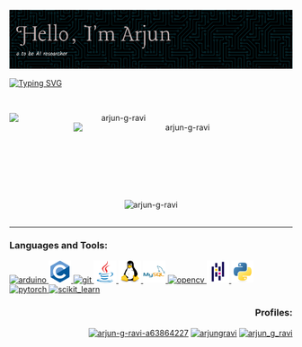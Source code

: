 ![MasterHead](https://raw.githubusercontent.com/Arjun-G-Ravi/Arjun-G-Ravi/main/github-header-image.png)

[![Typing SVG](https://readme-typing-svg.demolab.com?font=Fira+Code&size=40&duration=3000&pause=1000&center=true&vCenter=true&width=900&height=100&lines=Hello🙂+;I+am+Arjun+G+Ravi;I+love+learning+AI+and+ML;I+am+obsessed+with+AI+alignment)](https://git.io/typing-svg)

<br>
<p align=center>
  <div align=center>
    <a  title="Go to Source">
      <img align="left" width=390 src="https://github-readme-streak-stats.herokuapp.com/?user=arjun-g-ravi&theme=react" alt="arjun-g-ravi" />
    </a>
    <a  title="Go to Source">
      <img align="right" width=390 src="https://github-readme-stats.vercel.app/api?username=arjun-g-ravi&show_icons=true&theme=react&locale=en&include_all_commits=true" alt="arjun-g-ravi" />
    </a>
  </div>
  <br><br><br><br><br><br><br><br><br>
  <div align=center>
    <a>
      <img width=325 align="center" src="https://github-readme-stats.vercel.app/api/top-langs?username=arjun-g-ravi&show_icons=true&locale=en&theme=react" alt="arjun-g-ravi" />
    </a>
  </div>
  <br>
</p>
<hr>



<h3 align="left">Languages and Tools:</h3>
<p align="left"> <a href="https://www.arduino.cc/" target="_blank" rel="noreferrer"> <img src="https://cdn.worldvectorlogo.com/logos/arduino-1.svg" alt="arduino" width="40" height="40"/> </a> <a href="https://www.cprogramming.com/" target="_blank" rel="noreferrer"> <img src="https://raw.githubusercontent.com/devicons/devicon/master/icons/c/c-original.svg" alt="c" width="40" height="40"/> </a> <a href="https://git-scm.com/" target="_blank" rel="noreferrer"> <img src="https://www.vectorlogo.zone/logos/git-scm/git-scm-icon.svg" alt="git" width="40" height="40"/> </a> <a href="https://www.java.com" target="_blank" rel="noreferrer"> <img src="https://raw.githubusercontent.com/devicons/devicon/master/icons/java/java-original.svg" alt="java" width="40" height="40"/> </a> <a href="https://www.linux.org/" target="_blank" rel="noreferrer"> <img src="https://raw.githubusercontent.com/devicons/devicon/master/icons/linux/linux-original.svg" alt="linux" width="40" height="40"/> </a> <a href="https://www.mysql.com/" target="_blank" rel="noreferrer"> <img src="https://raw.githubusercontent.com/devicons/devicon/master/icons/mysql/mysql-original-wordmark.svg" alt="mysql" width="40" height="40"/> </a> <a href="https://opencv.org/" target="_blank" rel="noreferrer"> <img src="https://www.vectorlogo.zone/logos/opencv/opencv-icon.svg" alt="opencv" width="40" height="40"/> </a> <a href="https://pandas.pydata.org/" target="_blank" rel="noreferrer"> <img src="https://raw.githubusercontent.com/devicons/devicon/2ae2a900d2f041da66e950e4d48052658d850630/icons/pandas/pandas-original.svg" alt="pandas" width="40" height="40"/> </a> <a href="https://www.python.org" target="_blank" rel="noreferrer"> <img src="https://raw.githubusercontent.com/devicons/devicon/master/icons/python/python-original.svg" alt="python" width="40" height="40"/> </a> <a href="https://pytorch.org/" target="_blank" rel="noreferrer"> <img src="https://www.vectorlogo.zone/logos/pytorch/pytorch-icon.svg" alt="pytorch" width="40" height="40"/> </a> <a href="https://scikit-learn.org/" target="_blank" rel="noreferrer"> <img src="https://upload.wikimedia.org/wikipedia/commons/0/05/Scikit_learn_logo_small.svg" alt="scikit_learn" width="40" height="40"/> </a> </p>



<h3 align="right">Profiles:</h3>
<p align="right">
<a href="https://linkedin.com/in/arjun-g-ravi-a63864227" target="blank"><img align="center" src="https://raw.githubusercontent.com/rahuldkjain/github-profile-readme-generator/master/src/images/icons/Social/linked-in-alt.svg" alt="arjun-g-ravi-a63864227" height="30" width="40" /></a>
<a href="https://kaggle.com/arjungravi" target="blank"><img align="center" src="https://raw.githubusercontent.com/rahuldkjain/github-profile-readme-generator/master/src/images/icons/Social/kaggle.svg" alt="arjungravi" height="30" width="40" /></a>
<a href="https://www.leetcode.com/arjun_g_ravi" target="blank"><img align="center" src="https://raw.githubusercontent.com/rahuldkjain/github-profile-readme-generator/master/src/images/icons/Social/leet-code.svg" alt="arjun_g_ravi" height="30" width="40" /></a>
</p>



